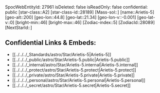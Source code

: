 ﻿---
location:
- 21.34
- -44.8
- 200
tags:
- astro/Star
type: Star
---

SpocWebEntityId: 27961
isDeleted: false
isReadOnly: false
confidential: public
[star-class::A2]
[star-class-id::28189]
[Mass-sol::]
[name::Arietis-5]
[geo-alt::200]
[geo-lon::44.8]
[geo-lat::21.34]
[geo-lon-v::-0.001]
[geo-lat-v::0]
[bright-min::46]
[bright-max::46]
[Zodiac-index::5]
[ZodiacId::28089]
[NextStarId::]



## Confidential Links & Embeds: 
- [[../../../_Standards/astro/Star/Arietis-5|Arietis-5]] 
- [[../../../_public/astro/Star/Arietis-5.public|Arietis-5.public]] 
- [[../../../_internal/astro/Star/Arietis-5.internal|Arietis-5.internal]] 
- [[../../../_protect/astro/Star/Arietis-5.protect|Arietis-5.protect]] 
- [[../../../_private/astro/Star/Arietis-5.private|Arietis-5.private]] 
- [[../../../_personal/astro/Star/Arietis-5.personal|Arietis-5.personal]] 
- [[../../../_secret/astro/Star/Arietis-5.secret|Arietis-5.secret]]

